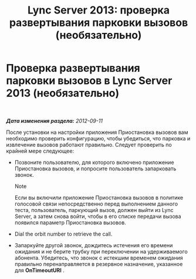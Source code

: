﻿---
title: 'Lync Server 2013: проверка развертывания парковки вызовов (необязательно)'
TOCTitle: Проверка развертывания парковки вызовов (необязательно)
ms:assetid: fcfe0962-1a9c-4cbd-847c-fed40e3b1480
ms:mtpsurl: https://technet.microsoft.com/ru-ru/library/Gg413076(v=OCS.15)
ms:contentKeyID: 49311756
ms.date: 05/19/2016
mtps_version: v=OCS.15
ms.translationtype: HT
---

# Проверка развертывания парковки вызовов в Lync Server 2013 (необязательно)

 

_**Дата изменения раздела:** 2012-09-11_

После установки на настройки приложения Приостановка вызовов вам необходимо проверить конфигурацию, чтобы убедиться, что парковка и извлечение вызовов работают правильно. Следует проверить по крайней мере следующее:

  - Позвоните пользователю, для которого включено приложение Приостановка вызовов, и попросите пользователь запарковать звонок.
    
    > [!note]  
    > Если вы включили приложение Приостановка вызовов в политике голосовой связи непосредственно перед выполнением данного теста, пользователь, паркующий вызов, должен выйти из Lync Server, а затем снова войти, чтобы в его списке передачи вызова появился параметр Приостановка вызовов.

  - Dial the orbit number to retrieve the call.

  - Запаркуйте другой звонок, дождитесь истечения его времени ожидания и не берите трубку при переключении на удерживаемого абонента. Убедитесь, что звонок с истекшим временем ожидания правильно перенаправляется в резервное назначение, указанное для **OnTimeoutURI** .

